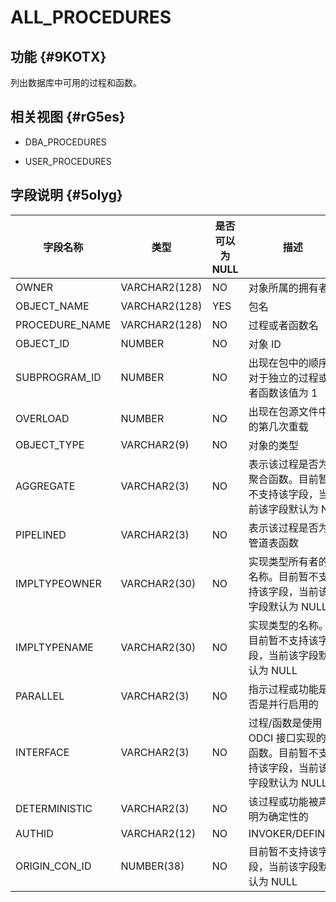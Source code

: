 ALL_PROCEDURES 
===================================



功能 {#9KOTX}
-----------

列出数据库中可用的过程和函数。

相关视图 {#rG5es}
-------------

* DBA_PROCEDURES

  

* USER_PROCEDURES

  




字段说明 {#5oIyg}
-------------



|    **字段名称**    |    **类型**     | **是否可以为 NULL** |                     **描述**                     |
|----------------|---------------|----------------|------------------------------------------------|
| OWNER          | VARCHAR2(128) | NO             | 对象所属的拥有者                                       |
| OBJECT_NAME    | VARCHAR2(128) | YES            | 包名                                             |
| PROCEDURE_NAME | VARCHAR2(128) | NO             | 过程或者函数名                                        |
| OBJECT_ID      | NUMBER        | NO             | 对象 ID                                          |
| SUBPROGRAM_ID  | NUMBER        | NO             | 出现在包中的顺序, 对于独立的过程或者函数该值为 1                     |
| OVERLOAD       | NUMBER        | NO             | 出现在包源文件中的第几次重载                                 |
| OBJECT_TYPE    | VARCHAR2(9)   | NO             | 对象的类型                                          |
| AGGREGATE      | VARCHAR2(3)   | NO             | 表示该过程是否为聚合函数。目前暂不支持该字段，当前该字段默认为 NO             |
| PIPELINED      | VARCHAR2(3)   | NO             | 表示该过程是否为管道表函数                                  |
| IMPLTYPEOWNER  | VARCHAR2(30)  | NO             | 实现类型所有者的名称。目前暂不支持该字段，当前该字段默认为 NULL             |
| IMPLTYPENAME   | VARCHAR2(30)  | NO             | 实现类型的名称。目前暂不支持该字段，当前该字段默认为 NULL                |
| PARALLEL       | VARCHAR2(3)   | NO             | 指示过程或功能是否是并行启用的                                |
| INTERFACE      | VARCHAR2(3)   | NO             | 过程/函数是使用 ODCI 接口实现的表函数。目前暂不支持该字段，当前该字段默认为 NULL |
| DETERMINISTIC  | VARCHAR2(3)   | NO             | 该过程或功能被声明为确定性的                                 |
| AUTHID         | VARCHAR2(12)  | NO             | INVOKER/DEFINER                                |
| ORIGIN_CON_ID  | NUMBER(38)    | NO             | 目前暂不支持该字段，当前该字段默认为 NULL                        |



